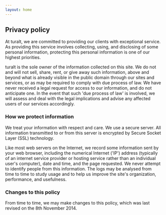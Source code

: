 ```yaml
---
layout: home
---
```


## Privacy policy

At turalt, we are committed to providing our clients with exceptional service. As providing this service involves collecting, using, and disclosing of some personal information, protecting this personal information is one of our highest priorities.

turalt is the sole owner of the information collected on this site. We do not and will not sell, share, rent, or give away such information, above and beyond what is already visible in the public domain through our sites and services, or as may be required to comply with due process of law. We have never received a legal request for access to our information, and do not anticipate one. In the event that such 'due process of law' is involved, we will assess and deal with the legal implications and advise any affected users of our services accordingly.

### How we protect information

We treat your information with respect and care. We use a secure server. All information transmitted to or from this server is encrypted by Secure Socket Layer (SSL) technology.

Like most web servers on the Internet, we record some information sent by your web browser, including the numerical Internet ('IP') address (typically of an internet service provider or hosting service rather than an individual user's computer), date and time, and the page requested. We never attempt to identify people from this information. The logs may be analysed from time to time to study usage and to help us improve the site's organization, performance, and usefulness.

### Changes to this policy

From time to time, we may make changes to this policy, which was last revised on the 8th November 2014.

